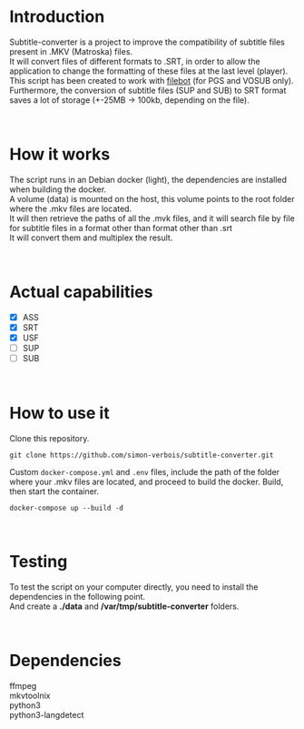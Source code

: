 # Introduction
Subtitle-converter is a project to improve the compatibility of subtitle files present in .MKV (Matroska) files.<br>
It will convert files of different formats to .SRT, in order to allow the application to change the formatting of these files at the last level (player).<br>
This script has been created to work with <a href="https://www.filebot.net/" target="_blank">filebot</a> (for PGS and VOSUB only).<br>
Furthermore, the conversion of subtitle files (SUP and SUB) to SRT format saves a lot of storage (+-25MB -> 100kb, depending on the file).

<br>

# How it works
The script runs in an Debian docker (light), the dependencies are installed when building the docker.<br>
A volume (data) is mounted on the host, this volume points to the root folder where the .mkv files are located.<br>
It will then retrieve the paths of all the .mvk files, and it will search file by file for subtitle files in a format other than format other than .srt<br>
It will convert them and multiplex the result.

<br>

# Actual capabilities
- [x] ASS
- [x] SRT
- [x] USF
- [ ] SUP
- [ ] SUB

<br>

# How to use it
Clone this repository.
```
git clone https://github.com/simon-verbois/subtitle-converter.git
```

Custom `docker-compose.yml` and `.env` files, include the path of the folder where your .mkv files are located, and proceed to build the docker.
Build, then start the container.
```
docker-compose up --build -d
```

<br>

# Testing
To test the script on your computer directly, you need to install the dependencies in the following point.<br>
And create a <b>./data</b> and <b>/var/tmp/subtitle-converter</b> folders.<br>

<br>

# Dependencies
ffmpeg<br>
mkvtoolnix<br>
python3<br>
python3-langdetect
